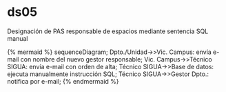 # ds05

Designación de PAS responsable de espacios mediante sentencia SQL manual

{% mermaid %}
sequenceDiagram;
  Dpto./Unidad->>Vic. Campus: envía e-mail con nombre del nuevo gestor responsable;
  Vic. Campus->>Técnico SIGUA: envía e-mail con orden de alta;
  Técnico SIGUA->>Base de datos: ejecuta manualmente instrucción SQL;
  Técnico SIGUA->>Gestor Dpto.: notifica por e-mail;
{% endmermaid %}